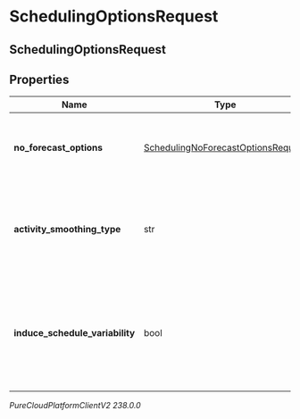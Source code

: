 # SchedulingOptionsRequest

## SchedulingOptionsRequest

## Properties

|Name | Type | Description | Notes|
|------------ | ------------- | ------------- | -------------|
| **no_forecast_options** | [SchedulingNoForecastOptionsRequest](SchedulingNoForecastOptionsRequest) | Schedule generation options to apply if no forecast is supplied | [optional] |
| **activity_smoothing_type** | str | Overrides the default BU level activity smoothing type for this schedule generation | [optional] |
| **induce_schedule_variability** | bool | Overrides the default BU level induce schedule variability setting for this schedule generation | [optional] |



_PureCloudPlatformClientV2 238.0.0_
